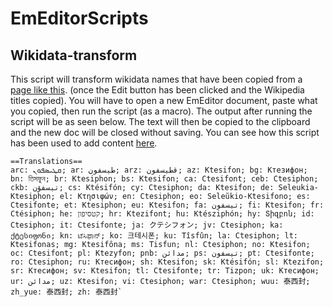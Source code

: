 # EmEditorScripts

 ## Wikidata-transform

This script will transform wikidata names that have been copied from a [page like this](https://www.wikidata.org/wiki/Q192541#sitelinks-wikipedia).  (once the Edit button has been clicked and the Wikipedia titles copied). You will have to open a new EmEditor document, paste what you copied, then run the script (as a macro). The output after running the script will be as seen below. The text will then be copied to the clipboard and the new doc will be closed without saving. You can see how this script has been used to add content [here](https://lsj.gr/wiki/%CE%9A%CF%84%CE%B7%CF%83%CE%B9%CF%86%E1%BF%B6%CE%BD).

```
==Translations==
arc: ܩܛܝܣܦܘܢ; ar: طيسفون; arz: قطيسفون; az: Ktesifon; bg: Ктезифон; bn: তিসফুন; br: Ktesiphon; bs: Ktesifon; ca: Ctesifont; ceb: Ctesiphon; ckb: تیسفۆن; cs: Ktésifón; cy: Ctesiphon; da: Ktesifon; de: Seleukia-Ktesiphon; el: Κτησιφών; en: Ctesiphon; eo: Seleŭkio-Ktesifono; es: Ctesifonte; et: Ktesiphon; eu: Ktesifon; fa: تیسفون; fi: Ktesifon; fr: Ctésiphon; he: קטסיפון; hr: Ktezifont; hu: Ktésziphón; hy: Տիզբոն; id: Ctesiphon; it: Ctesifonte; ja: クテシフォン; jv: Ctesiphon; ka: ქტესიფონი; kn: ಟೆಸಿಫಾನ್; ko: 크테시폰; ku: Tîsfûn; la: Ctesiphon; lt: Ktesifonas; mg: Ktesifôna; ms: Tisfun; nl: Ctesiphon; no: Ktesifon; oc: Ctesifont; pl: Ktezyfon; pnb: مدائن; ps: تیسفون; pt: Ctesifonte; ro: Ctesiphon; ru: Ктесифон; sh: Ktesifon; sk: Ktésifón; sl: Ktezifon; sr: Ктесифон; sv: Ktesifon; tl: Ctesifonte; tr: Tizpon; uk: Ктесифон; ur: مدائن; uz: Ktesifon; vi: Ctesiphon; war: Ctesiphon; wuu: 泰西封; zh_yue: 泰西封; zh: 泰西封`
```
